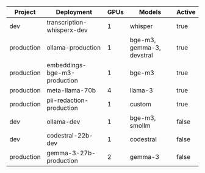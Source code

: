  Project | Deployment | GPUs | Models | Active
---------|------------|------|--------|--------
dev | transcription-whisperx-dev | 1 | whisper | true
production | ollama-production | 1 | bge-m3, gemma-3, devstral | true
production | embeddings-bge-m3-production | 1 | bge-m3 | true
production | meta-llama-70b | 4 | llama-3 | true
production | pii-redaction-production | 1 | custom | true
dev | ollama-dev | 1 | bge-m3, smollm | false
dev | codestral-22b-dev | 1 | codestral | false
production | gemma-3-27b-production | 2 | gemma-3 | false
